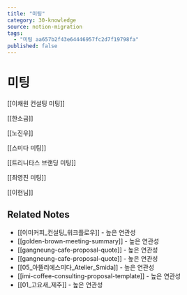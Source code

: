 ```yaml
---
title: "미팅"
category: 30-knowledge
source: notion-migration
tags:
  - "미팅 aa657b2f43e64446957fc2d7f19798fa"
published: false
---
```


# 미팅

[[이채원 컨설팅 미팅]]

[[한소금]]

[[노진우]]

[[스미다 미팅]]

[[트리니타스 브랜딩 미팅]]

[[최영진 미팅]]

[[이현님]]

## Related Notes
- [[이미커피_컨설팅_워크플로우]] - 높은 연관성
- [[golden-brown-meeting-summary]] - 높은 연관성
- [[gangneung-cafe-proposal-quote]] - 높은 연관성
- [[gangneung-cafe-proposal-quote]] - 높은 연관성
- [[05_아뜰리에스미다_Atelier_Smida]] - 높은 연관성
- [[imi-coffee-consulting-proposal-template]] - 높은 연관성
- [[01_고요새_제주]] - 높은 연관성
